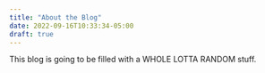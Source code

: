 ```yaml
---
title: "About the Blog"
date: 2022-09-16T10:33:34-05:00
draft: true
---
```


This blog is going to be filled with a WHOLE LOTTA RANDOM stuff. 
